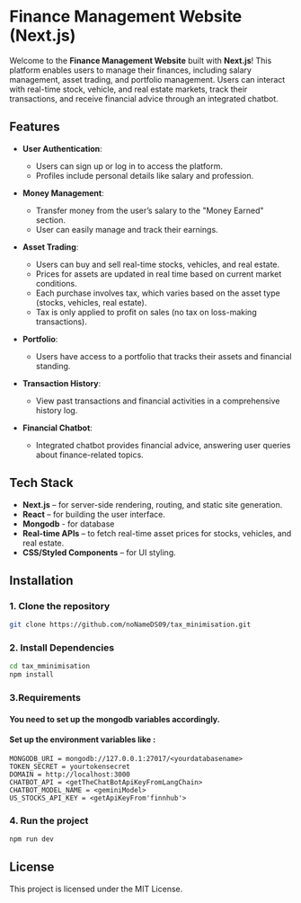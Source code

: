 # Finance Management Website (Next.js)

Welcome to the **Finance Management Website** built with **Next.js**! This platform enables users to manage their finances, including salary management, asset trading, and portfolio management. Users can interact with real-time stock, vehicle, and real estate markets, track their transactions, and receive financial advice through an integrated chatbot.

## Features

- **User Authentication**:
  - Users can sign up or log in to access the platform.
  - Profiles include personal details like salary and profession.

- **Money Management**:
  - Transfer money from the user’s salary to the "Money Earned" section.
  - User can easily manage and track their earnings.

- **Asset Trading**:
  - Users can buy and sell real-time stocks, vehicles, and real estate.
  - Prices for assets are updated in real time based on current market conditions.
  - Each purchase involves tax, which varies based on the asset type (stocks, vehicles, real estate).
  - Tax is only applied to profit on sales (no tax on loss-making transactions).

- **Portfolio**:
  - Users have access to a portfolio that tracks their assets and financial standing.

- **Transaction History**:
  - View past transactions and financial activities in a comprehensive history log.

- **Financial Chatbot**:
  - Integrated chatbot provides financial advice, answering user queries about finance-related topics.

## Tech Stack

- **Next.js** – for server-side rendering, routing, and static site generation.
- **React** – for building the user interface.
- **Mongodb** - for database
- **Real-time APIs** – to fetch real-time asset prices for stocks, vehicles, and real estate.
- **CSS/Styled Components** – for UI styling.

## Installation

### 1. Clone the repository
```bash
git clone https://github.com/noNameDS09/tax_minimisation.git
```

### 2. Install Dependencies
```bash
cd tax_mminimisation
npm install
```

### 3.Requirements
#### You need to set up the mongodb variables accordingly.
#### Set up the environment variables like :
```
MONGODB_URI = mongodb://127.0.0.1:27017/<yourdatabasename>
TOKEN_SECRET = yourtokensecret
DOMAIN = http://localhost:3000
CHATBOT_API = <getTheChatBotApiKeyFromLangChain>
CHATBOT_MODEL_NAME = <geminiModel>
US_STOCKS_API_KEY = <getApiKeyFrom'finnhub'>
```
### 4. Run the project
```bash
npm run dev
```

## License
This project is licensed under the MIT License.
